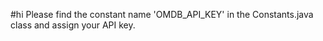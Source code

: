 #hi
 Please find the constant name 'OMDB_API_KEY' in the Constants.java class and assign your API key.